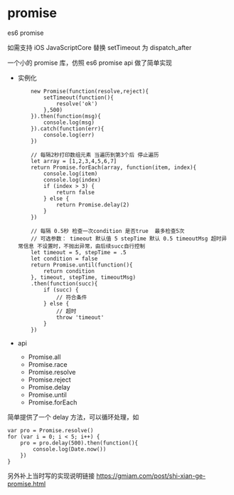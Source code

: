 promise
=======

es6 promise

如需支持 iOS JavaScriptCore 替换 setTimeout 为 dispatch_after

一个小的 promise 库，仿照 es6 promise api 做了简单实现

- 实例化

    ```
        new Promise(function(resolve,reject){
            setTimeout(function(){
                resolve('ok')
            },500)
        }).then(function(msg){
            console.log(msg)
        }).catch(function(err){
            console.log(err)
        })
    ```

    ```
        // 每隔2秒打印数组元素 当遍历到第3个后 停止遍历
        let array = [1,2,3,4,5,6,7]
        return Promise.forEach(array, function(item, index){
            console.log(item)
            console.log(index)
            if (index > 3) {
                return false
            } else {
                return Promise.delay(2) 
            }
        })
    ```
    
    ```
        // 每隔 0.5秒 检查一次condition 是否true  最多检查5次
        // 可选参数： timeout 默认值 5 stepTime 默认 0.5 timeoutMsg 超时异常信息 不设置时，不抛出异常，由后续succ自行控制
        let timeout = 5, stepTime = .5
        let condition = false
        return Promise.until(function(){
            return condition
        }, timeout, stepTime, timeoutMsg)
        .then(function(succ){
            if (succ) {
                // 符合条件
            } else {
                // 超时
                throw 'timeout'
            }
        })
    ```
- api

    - Promise.all
    - Promise.race
    - Promise.resolve
    - Promise.reject
    - Promise.delay
    - Promise.until
    - Promise.forEach


简单提供了一个 delay 方法，可以循环处理，如

```
var pro = Promise.resolve()
for (var i = 0; i < 5; i++) {
    pro = pro.delay(500).then(function(){
        console.log(Date.now())
    })
}
```

另外补上当时写的实现说明链接 https://gmiam.com/post/shi-xian-ge-promise.html







